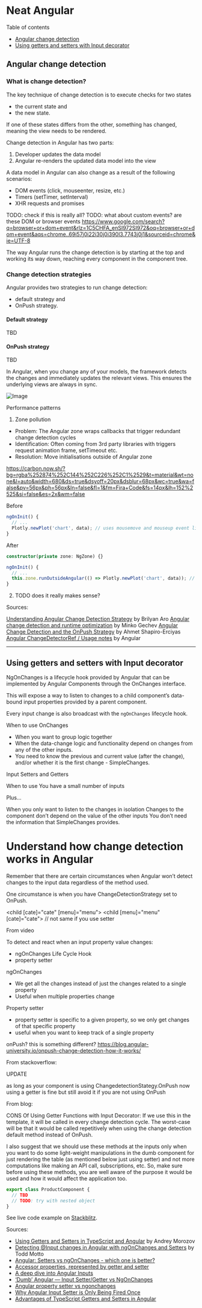 # Neat Angular

Table of contents

- [Angular change detection](#angular-change-detection)
- [Using getters and setters with Input decorator](#using-getters-and-setters-with-input-decorator)

## Angular change detection

### What is change detection?

The key technique of change detection is to execute checks for two states
- the current state and
- the new state.

If one of these states differs from the other, something has changed, meaning the view needs to be rendered.

Change detection in Angular has two parts:

1. Developer updates the data model
2. Angular re-renders the updated data model into the view

A data model in Angular can also change as a result of the following scenarios:
- DOM events (click, mouseenter, resize, etc.)
- Timers (setTimer, setInterval)
- XHR requests and promises

TODO: check if this is really all?
TODO: what about custom events? are these DOM or browser events https://www.google.com/search?q=browser+or+dom+event&rlz=1C5CHFA_enSI972SI972&oq=browser+or+dom+event&aqs=chrome..69i57j0i22i30j0i390l3.7743j0j1&sourceid=chrome&ie=UTF-8

The way Angular runs the change detection is by starting at the top and working its way down, reaching every component in the component tree.

### Change detection strategies

Angular provides two strategies to run change detection:
- default strategy and
- OnPush strategy.

#### Default strategy

TBD

#### OnPush strategy

TBD







In Angular, when you change any of your models, the framework detects the changes and immediately updates the relevant views. This ensures the underlying views are always in sync.


![Image](https://cdn-images-1.medium.com/max/1600/1*yKJIjqyGm5GhwOG61YVQxQ.png)

<!--
```typescript
ngOnInit() {
  // ...
  Plotly.newPlot('chart', data); // uses mousemove and mouseup event listeners
}
```
-->




Performance patterns

1. Zone pollution

- Problem: The Angular zone wraps callbacks that trigger redundant change detection cycles
- Identification: Often coming from 3rd party libraries with triggers request animation frame, setTimeout etc.
- Resolution: Move initialisations outside of Angular zone


https://carbon.now.sh/?bg=rgba%252874%252C144%252C226%252C1%2529&t=material&wt=none&l=auto&width=680&ds=true&dsyoff=20px&dsblur=68px&wc=true&wa=false&pv=56px&ph=56px&ln=false&fl=1&fm=Fira+Code&fs=14px&lh=152%2525&si=false&es=2x&wm=false

Before

```typescript
ngOnInit() {
  // ...
  Plotly.newPlot('chart', data); // uses mousemove and mouseup event listeners
}
```

After

```typescript
constructor(private zone: NgZone) {}

ngOnInit() {
  // ...
  this.zone.runOutsideAngular(() => Plotly.newPlot('chart', data)); // not triggering change detections anymore
}
```

2. TODO does it really makes sense?

Sources:

[Understanding Angular Change Detection Strategy](https://blogs.halodoc.io/understanding-angular-change-detection-strategy/) by Brilyan Aro
[Angular change detection and runtime optimization](https://angular.io/guide/change-detection) by Minko Gechev
[Angular Change Detection and the OnPush Strategy](https://www.toptal.com/angular/angular-change-detection#:~:text=The%20main%20idea%20behind%20the,memory%20will%20have%20to%20change.) by Ahmet Shapiro-Erciyas
[Angular ChangeDetectorRef / Usage notes](https://angular.io/api/core/ChangeDetectorRef#usage-notes) by Angular






---

## Using getters and setters with Input decorator


NgOnChanges is a lifecycle hook provided by Angular that can be implemented by Angular Components through the OnChanges interface.

This will expose a way to listen to changes to a child component’s data-bound input properties provided by a parent component.

Every input change is also broadcast with the `ngOnChanges` lifecycle hook.


When to use OnChanges
  - When you want to group logic together
  - When the data-change logic and functionality depend on changes from any of the other inputs.
  - You need to know the previous and current value (after the change), and/or whether it is the first change - SimpleChanges.

Input Setters and Getters

When to use
You have a small number of inputs

Plus…

When you only want to listen to the changes in isolation
Changes to the component don’t depend on the value of the other inputs
You don’t need the information that SimpleChanges provides.

# Understand how change detection works in Angular
Remember that there are certain circumstances when Angular won’t detect changes to the input data regardless of the method used.

One circumstance is when you have ChangeDetectionStrategy set to OnPush.

<child [cate]="cate" [menu]="menu"></child>
<child [menu]="menu" [cate]="cate"></child>
// not same if you use setter

From video

To detect and react when an input property value changes:
  - ngOnChanges Life Cycle Hook
  - property setter

ngOnChanges
 - We get all the changes instead of just the changes related to a single property
 - Useful when multiple properties change

Property setter
  - property setter is specific to a given property, so we only get changes of that specific property
  - useful when you want to keep track of a single property

onPush? this is something different?
https://blog.angular-university.io/onpush-change-detection-how-it-works/


From stackoverflow:

UPDATE

as long as your component is using ChangedetectionStategy.OnPush now using a getter is fine but still avoid it if you are not using OnPush

From blog:

CONS Of Using Getter Functions with Input Decorator:
If we use this in the template, it will be called in every change detection cycle. The worst-case will be that it would be called repetitively when using the change detection default method instead of OnPush.

I also suggest that we should use these methods at the inputs only when you want to do some light-weight manipulations in the dumb component for just rendering the table (as mentioned below just using setter) and not more computations like making an API call, subscriptions, etc. So, make sure before using these methods, you are well aware of the purpose it would be used and how it would affect the application too.


```TypeScript
export class ProductComponent {
  // TBD
  // TODO: try with nested object
}
```

See live code example on [Stackblitz](https://stackblitz.com/edit/angular-ivy-fqqhm5?devToolsHeight=33&file=src%2Fapp%2Fapp.component.html,src%2Fapp%2Fproduct%2Fproduct.component.html,src%2Fapp%2Fproduct%2Fproduct.component.ts,src%2Fapp%2Fapp.component.ts).

Sources:
- [Using Getters and Setters in TypeScript and Angular](https://andrew-morozw.medium.com/using-getters-and-setters-in-typescript-and-angular-d478829461c8) by Andrey Morozov
- [Detecting @​Input changes in Angular with ngOnChanges and Setters](https://ultimatecourses.com/blog/detect-input-property-changes-ngonchanges-setters) by Todd Motto
- [Angular: Setters vs ngOnChanges - which one is better?](https://dev.to/angular/angular-setters-vs-ngonchanges-which-one-is-better-4f2b)
- [Accessor properties, represented by getter and setter](https://javascript.info/property-accessors)
- [A deep dive into Angular Inputs](https://medium.com/generic-ui/a-deep-dive-into-angular-inputs-5a7201bc37ef)
- [‘Dumb’ Angular — Input Setter/Getter vs NgOnChanges](https://javascript.plainenglish.io/dumb-angular-input-setter-getter-vs-ngonchanges-f30e61937926)
- [Angular property setter vs ngonchanges](https://www.youtube.com/watch?v=BYwfrSlJFfY&ab_channel=kudvenkat)
- [Why Angular Input Setter is Only Being Fired Once](https://levelup.gitconnected.com/why-angular-input-setter-is-only-being-fired-once-53f1a66b1716)
- [Advantages of TypeScript Getters and Setters in Angular](https://levelup.gitconnected.com/advantages-of-typescript-getters-and-setters-in-angular-668f4639ad0c)
